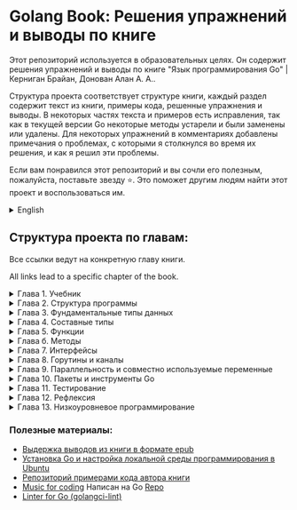 # Golang Book: Решения упражнений и выводы по книге

Этот репозиторий используется в образовательных целях. Он содержит решения упражнений и выводы по книге "Язык
программирования Go" | Керниган Брайан, Донован Алан А. А..

Структура проекта соответствует структуре книги, каждый раздел содержит текст из книги, примеры кода, решенные
упражнения и выводы. В некоторых частях текста и примеров есть исправления, так как в текущей версии Go некоторые методы
устарели и были заменены или удалены. Для некоторых упражнений в комментариях добавлены примечания о проблемах, с
которыми я столкнулся во время их решения, и как я решил эти проблемы.

Если вам понравился этот репозиторий и вы сочли его полезным, пожалуйста, поставьте звезду ⭐️. Это поможет другим людям
найти этот проект и воспользоваться им. 

<details>
<summary>English</summary>

This repository is used for educational purposes. It contains exercise solutions and conclusions from the book Go
Programming Language | Kernighan Brian, Donovan Alan A. A.

The structure of the project follows the structure of the book, each section contains text from the book, code examples,
solved exercises and conclusions. There are corrections in some parts of the text and examples, as the current version
of Go some methods are obsolete and have been replaced or removed. For some of the exercises, notes have been added in
the comments about problems I encountered while solving them and how I solved those problems.

If you enjoyed this repository and found it useful, please put a star at ⭐️. This will help other people
find this project and use it.

</details>

## Структура проекта по главам:

Все ссылки ведут на конкретную главу книги.

All links lead to a specific chapter of the book.
<details>
<summary>
Глава 1. Учебник
</summary>

* [x] [Глава 1. Учебник](./chapter1)
	* [x] [1.1. Hello, World](./chapter1/lesson1)
	* [x] [1.2. Аргументы командной строки](./chapter1/lesson2)
	* [x] [1.3. Поиск повторяющихся строк](./chapter1/lesson3)
	* [x] [1.4. Анимированные GIF-изображения](./chapter1/lesson4)
	* [x] [1.5. Выборка URL](./chapter1/lesson5)
	* [x] [1.6. Параллельная выборка URL](./chapter1/lesson6)
	* [x] [1.7. Веб-сервер](./chapter1/lesson7)
	* [x] [1.8. Некоторые мелочи](./chapter1/lesson8)

</details>

<details>
<summary>
Глава 2. Структура программы
</summary>

* [x] [Глава 2. Структура программы](./chapter2)
	* [x] [2.1. Имена](./chapter2/lesson1)
	* [x] [2.2. Объявления](./chapter2/lesson2)
	* [x] [2.3. Переменные](./chapter2/lesson3)
		* [x] [2.3.1 Краткое объявление переменной](./chapter2/lesson3/sub1)
		* [x] [2.3.2 Указатели](./chapter2/lesson3/sub2)
		* [x] [2.3.3 Функция new](./chapter2/lesson3/sub3)
		* [x] [2.3.4 Время жизни переменных](./chapter2/lesson3/sub4)
	* [x] [2.4. Присваивания](./chapter2/lesson4)
		* [x] [2.4.1 Присваивание кортежу](./chapter2/lesson4/sub1)
		* [x] [2.4.2 Присваиваемость](./chapter2/lesson4/sub2)
	* [x] [2.5. Объявления типов](./chapter2/lesson5)
	* [x] [2.6. Пакеты и файлы](./chapter2/lesson6)
		* [x] [2.6.1 Импорт](./chapter2/lesson6/sub1)
		* [x] [2.6.2 Инициализация пакетов](./chapter2/lesson6/sub2)
	* [x] [2.7. Область видимости](./chapter2/lesson7)

</details>

<details>
<summary>
Глава 3. Фундаментальные типы данных
</summary>

* [x] [Глава 3. Фундаментальные типы данных](./chapter3)
	* [x] [3.1. Целые числа](./chapter3/lesson1)
	* [x] [3.2. Числа с плавающей точкой](./chapter3/lesson2)
	* [x] [3.3. Комплексные числа](./chapter3/lesson3)
	* [x] [3.4. Булевы значения](./chapter3/lesson4)
	* [x] [3.5. Строки](./chapter3/lesson5)
		* [x] [3.5.1 Строковые литералы](./chapter3/lesson5/sub1)
		* [x] [3.5.2 Unicode](./chapter3/lesson5/sub2)
		* [x] [3.5.3 UTF-8](./chapter3/lesson5/sub3)
		* [x] [3.5.4 Строки и байтовые срезы](./chapter3/lesson5/sub4)
		* [x] [3.5.5 Преобразования между строками и числами](./chapter3/lesson5/sub5)
	* [x] [3.6. Константы](./chapter3/lesson6)
		* [x] [3.6.1 Генератор констант iota](./chapter3/lesson6/sub1)
		* [x] [3.6.2 Нетипизированные константы](./chapter3/lesson6/sub2)

</details>
<details>
<summary>
Глава 4. Составные типы
</summary>

* [x] [Глава 4. Составные типы](./chapter4)
	* [x] [4.1. Массивы](./chapter4/lesson1)
	* [x] [4.2. Срезы](./chapter4/lesson2)
		* [x] [4.2.1 Функция append](./chapter4/lesson2/sub1)
		* [x] [4.2.2 Работа со срезами "на лету"](./chapter4/lesson2/sub2)
	* [x] [4.3. Отображения](./chapter4/lesson3)
	* [x] [4.4. Структуры](./chapter4/lesson4)
		* [x] [4.4.1 Структурные литералы](./chapter4/lesson4/sub1)
		* [x] [4.4.2 Сравнение структур](./chapter4/lesson4/sub2)
		* [x] [4.4.3 Встраивание структур и анонимные поля](./chapter4/lesson4/sub3)
	* [x] [4.5. JSON](./chapter4/lesson5)
	* [x] [4.6. Текстовые и HTML-шаблоны](./chapter4/lesson6)

</details>
<details>
<summary>
Глава 5. Функции
</summary>

* [x] [Глава 5. Функции](./chapter5)
	* [x] [5.1. Объявления функций](./chapter5/lesson1)
	* [x] [5.2. Рекурсия](./chapter5/lesson2)
	* [x] [5.3. Множественные возвращаемые значения](./chapter5/lesson3)
	* [x] [5.4. Ошибки](./chapter5/lesson4)
		* [x] [5.4.1 Стратегии обработки ошибок](./chapter5/lesson4/sub1)
		* [x] [5.4.2 Конец файла (EOF)](./chapter5/lesson4/sub2)
	* [x] [5.5. Значения-функции](./chapter5/lesson5)
	* [x] [5.6. Анонимные функции](./chapter5/lesson6)
		* [x] [5.6.1 Предупреждение о захвате переменных итераций](./chapter5/lesson6/sub1)
	* [x] [5.7. Вариативные функции](./chapter5/lesson7)
	* [x] [5.8. Отложенные вызовы функций](./chapter5/lesson8)
	* [x] [5.9. Аварийная ситуация](./chapter5/lesson9)
	* [x] [5.10. Восстановление](./chapter5/lesson10)

</details>
<details>
<summary>
Глава б. Методы
</summary>

* [x] [Глава б. Методы](./chapter6)
	* [x] [6.1. Объявления методов](./chapter6/lesson1)
	* [x] [6.2. Методы с указателем в роли получателя](./chapter6/lesson2)
		* [x] [6.2.1 Значение nil является корректным получателем](./chapter6/lesson2/sub1)
	* [x] [6.3. Создание типов путем встраивания структур](./chapter6/lesson3)
	* [x] [6.4. Значения-методы и выражения-методы](./chapter6/lesson4)
	* [x] [6.5. Пример: тип битового вектора](./chapter6/lesson5)
	* [x] [6.6. Инкапсуляция](./chapter6/lesson6)

</details>
<details>
<summary>
Глава 7. Интерфейсы
</summary>

* [x] [Глава 7. Интерфейсы](./chapter7)
	* [x] [7.1. Интерфейсы как контракты](./chapter7/lesson1)
	* [x] [7.2. Типы интерфейсов](./chapter7/lesson2)
	* [x] [7.3. Соответствие интерфейсу](./chapter7/lesson3)
	* [x] [7.4. Анализ флагов с помощью flag.Value](./chapter7/lesson4)
	* [x] [7.5. Значения интерфейсов](./chapter7/lesson5)
		* [x] [7.5.1 Осторожно: интерфейс, содержащий нулевой указатель не является нулевым](./chapter7/lesson5/sub1)
	* [x] [7.6. Сортировка с помощью sort.Interface](./chapter7/lesson6)
	* [x] [7.7. Интерфейс http.Handler](./chapter7/lesson7)
	* [x] [7.8. Интерфейс error](./chapter7/lesson8)
	* [x] [7.9. Пример: вычислитель выражения](./chapter7/lesson9)
	* [x] [7.10. Декларации типов](./chapter7/lesson10)
	* [x] [7.11. Распознавание ошибок с помощью деклараций типов](./chapter7/lesson11)
	* [x] [7.12. Запрос поведения с помощью деклараций типов](./chapter7/lesson12)
	* [x] [7.13. Выбор типа](./chapter7/lesson13)
	* [x] [7.14. Пример: XML-декодирование на основе лексем](./chapter7/lesson14)
	* [x] [7.15. Несколько советов](./chapter7/lesson15)

</details>
<details>
<summary>
Глава 8. Горутины и каналы
</summary>

* [x] [Глава 8. Горутины и каналы](./chapter8)
	* [x] [8.1. Горутины](./chapter8/lesson1)
	* [x] [8.2. Пример: параллельный сервер часов](./chapter8/lesson2)
	* [x] [8.3. Пример: параллельный эхо-сервер](./chapter8/lesson3)
	* [x] [8.4. Каналы](./chapter8/lesson4)
		* [x] [8.4.1 Небуферизованные каналы](./chapter8/lesson4/sub1)
		* [x] [8.4.2 Конвейеры](./chapter8/lesson4/sub2)
		* [x] [8.4.3 Однонаправленные каналы](./chapter8/lesson4/sub3)
		* [x] [8.4.4 Буферизованные каналы](./chapter8/lesson4/sub4)
	* [x] [8.5. Параллельные циклы](./chapter8/lesson5)
	* [x] [8.6. Пример: параллельный веб-сканер](./chapter8/lesson6)
	* [x] [8.7. Мультиплексирование с помощью select](./chapter8/lesson7)
	* [x] [8.8. Пример: параллельный обход каталога](./chapter8/lesson8)
	* [x] [8.9. Отмена](./chapter8/lesson9)
	* [x] [8.10. Пример: чат-сервер](./chapter8/lesson10)

</details>
<details>
<summary>
Глава 9. Параллельность и совместно используемые переменные
</summary>

* [x] [Глава 9. Параллельность и совместно используемые переменные](./chapter9)
	* [x] [9.1. Состояния гонки](./chapter9/lesson1)
	* [x] [9.2. Взаимные исключения: sync.Mutex](./chapter9/lesson2)
	* [x] [9.3. Мьютексы чтения/записи: sync.RWMutex](./chapter9/lesson3)
	* [x] [9.4. Синхронизация памяти](./chapter9/lesson4)
	* [x] [9.5. Отложенная инициализация: sync.Once](./chapter9/lesson5)
	* [x] [9.6. Детектор гонки](./chapter9/lesson6)
	* [x] [9.7. Пример: параллельный неблокирующий кеш](./chapter9/lesson7)
	* [x] [9.8. Go-подпрограммы и потоки](./chapter9/lesson8)
		* [x] [9.8.1 Растущие стеки](./chapter9/lesson8/sub1)
		* [x] [9.8.2 Планирование go-подпрограмм](./chapter9/lesson8/sub2)
		* [x] [9.8.3 GOMAXPROCS](./chapter9/lesson8/sub3)
		* [x] [9.8.4 Go-подпрограммы не имеют идентификации](./chapter9/lesson8/sub4)

</details>
<details>
<summary>
Глава 10. Пакеты и инструменты Go
</summary>

* [x] [Глава 10. Пакеты и инструменты Go](./chapter10)
	* [x] [10.1. Введение](./chapter10/lesson1)
	* [x] [10.2. Пути импорта](./chapter10/lesson2)
	* [x] [10.3. Объявление пакета](./chapter10/lesson3)
	* [x] [10.4. Объявления импорта](./chapter10/lesson4)
	* [x] [10.5. Пустой импорт](./chapter10/lesson5)
	* [x] [10.6. Пакеты и именование](./chapter10/lesson6)
	* [x] [10.7. Инструментарий Go](./chapter10/lesson7)
		* [x] [10.7.1 Организация рабочего пространства](./chapter10/lesson7/sub1)
		* [x] [10.7.2 Загрузка пакетов](./chapter10/lesson7/sub2)
		* [x] [10.7.3 Построение пакетов](./chapter10/lesson7/sub3)
		* [x] [10.7.4 Документирование пакетов](./chapter10/lesson7/sub4)
		* [x] [10.7.5 Внутренние пакеты](./chapter10/lesson7/sub5)
		* [x] [10.7.6 Запрашиваемые пакеты](./chapter10/lesson7/sub6)

</details>
<details>
<summary>
Глава 11. Тестирование
</summary>

* [x] [Глава 11. Тестирование](./chapter11)
	* [x] [11.1. Инструмент gotest](./chapter11/lesson1)
	* [x] [11.2. Тестовые функции](./chapter11/lesson2)
		* [x] [11.2.1 Рандомизированное тестирование](./chapter11/lesson2/sub1)
		* [x] [11.2.2 Тестирование команд](./chapter11/lesson2/sub2)
		* [x] [11.2.3 Тестирование белого ящика](./chapter11/lesson2/sub3)
		* [x] [11.2.4 Внешние тестовые пакеты](./chapter11/lesson2/sub4)
		* [x] [11.2.5 Написание эффективных тестов](./chapter11/lesson2/sub5)
		* [x] [11.2.6 Избегайте хрупких тестов](./chapter11/lesson2/sub6)
	* [x] [11.3. Охват](./chapter11/lesson3)
	* [x] [11.4. Функции производительности](./chapter11/lesson4)
	* [x] [11.5. Профилирование](./chapter11/lesson5)
	* [x] [11.6. Функции-примеры](./chapter11/lesson6)

</details>
<details>
<summary>
Глава 12. Рефлексия
</summary>

* [ ] [Глава 12. Рефлексия](./chapter12)
	* [ ] [12.1. Почему рефлексия?](./chapter12/lesson1)
	* [ ] [12.2. reflect.Туре и reflect.Value](./chapter12/lesson2)
	* [ ] [12.3. Рекурсивный вывод значения](./chapter12/lesson3)
	* [ ] [12.4. Пример: кодирование S-выражений](./chapter12/lesson4)
	* [ ] [12.5. Установка переменных с помощью reflect.Value](./chapter12/lesson5)
	* [ ] [12.6. Пример: декодирование S-выражений](./chapter12/lesson6)
	* [ ] [12.7. Доступ к дескрипторам полей структур](./chapter12/lesson7)
	* [ ] [12.8. Вывод методов типа](./chapter12/lesson8)
	* [ ] [12.9. Предостережение](./chapter12/lesson9)

</details>
<details>
<summary>
Глава 13. Низкоуровневое программирование
</summary>

* [ ] [Глава 13. Низкоуровневое программирование](./chapter13)
	* [ ] [13.1. unsafe.Sizeof, Alignof и Offsetof](./chapter13/lesson1)
	* [ ] [13.2. unsafe.Pointer](./chapter13/lesson2)
	* [ ] [13.3. Пример: глубокое равенство](./chapter13/lesson3)
	* [ ] [13.4. Вызов кода "С" с помощью сgo](./chapter13/lesson4)
	* [ ] [13.5. Еще одно предостережение](./chapter13/lesson5)

</details>

### Полезные материалы:

* [Выдержка выводов из книги в формате epub](https://github.com/WatherMG/golang-book/blob/main/Summary.epub)
* [Установка Go и настройка локальной среды программирования в Ubuntu](https://www.digitalocean.com/community/tutorials/how-to-install-go-and-set-up-a-local-programming-environment-on-ubuntu-18-04-ru)
* [Репозиторий примерами кода автора книги](https://github.com/adonovan/gopl.io/tree/master)
* [Music for coding](https://lofimusic.app/) Написан на Go [Repo](https://github.com/maxence-charriere/lofimusic)
* [Linter for Go (golangci-lint)](https://github.com/golangci/golangci-lint)